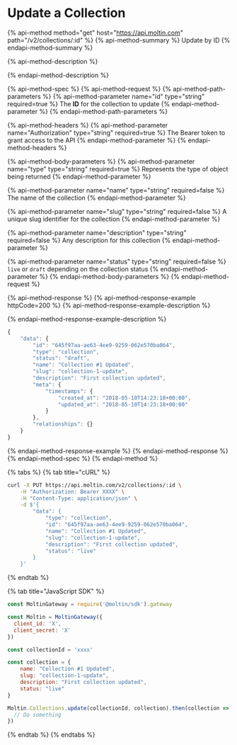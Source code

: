 # Update a Collection

{% api-method method="get" host="https://api.moltin.com" path="/v2/collections/:id" %}
{% api-method-summary %}
Update by ID
{% endapi-method-summary %}

{% api-method-description %}

{% endapi-method-description %}

{% api-method-spec %}
{% api-method-request %}
{% api-method-path-parameters %}
{% api-method-parameter name="id" type="string" required=true %}
The **ID** for the collection to update
{% endapi-method-parameter %}
{% endapi-method-path-parameters %}

{% api-method-headers %}
{% api-method-parameter name="Authorization" type="string" required=true %}
The Bearer token to grant access to the API
{% endapi-method-parameter %}
{% endapi-method-headers %}

{% api-method-body-parameters %}
{% api-method-parameter name="type" type="string" required=true %}
Represents the type of object being returned
{% endapi-method-parameter %}

{% api-method-parameter name="name" type="string" required=false %}
The name of the collection
{% endapi-method-parameter %}

{% api-method-parameter name="slug" type="string" required=false %}
A unique slug identifier for the collection
{% endapi-method-parameter %}

{% api-method-parameter name="description" type="string" required=false %}
Any description for this collection
{% endapi-method-parameter %}

{% api-method-parameter name="status" type="string" required=false %}
`live` or `draft` depending on the collection status
{% endapi-method-parameter %}
{% endapi-method-body-parameters %}
{% endapi-method-request %}

{% api-method-response %}
{% api-method-response-example httpCode=200 %}
{% api-method-response-example-description %}

{% endapi-method-response-example-description %}

```javascript
{
    "data": {
        "id": "645f97aa-ae63-4ee9-9259-062e570ba064",
        "type": "collection",
        "status": "draft",
        "name": "Collection #1 Updated",
        "slug": "collection-1-update",
        "description": "First collection updated",
        "meta": {
            "timestamps": {
                "created_at": "2018-05-10T14:23:18+00:00",
                "updated_at": "2018-05-10T14:23:18+00:00"
            }
        },
        "relationships": {}
    }
}
```
{% endapi-method-response-example %}
{% endapi-method-response %}
{% endapi-method-spec %}
{% endapi-method %}

{% tabs %}
{% tab title="cURL" %}
```bash
curl -X PUT https://api.moltin.com/v2/collections/:id \
    -H "Authorization: Bearer XXXX" \
    -H "Content-Type: application/json" \
    -d $'{
        "data": {
            "type": "collection",
            "id": "645f97aa-ae63-4ee9-9259-062e570ba064",
            "name": "Collection #1 Updated",
            "slug": "collection-1-update",
            "description": "First collection updated",
            "status": "live"
        }
    }'
```
{% endtab %}

{% tab title="JavaScript SDK" %}
```javascript
const MoltinGateway = require('@moltin/sdk').gateway

const Moltin = MoltinGateway({
  client_id: 'X',
  client_secret: 'X'
})

const collectionId = 'xxxx'

const collection = {
    name: "Collection #1 Updated",
    slug: "collection-1-update",
    description: "First collection updated",
    status: "live"
}

Moltin.Collections.update(collectionId, collection).then(collection => {
  // Do something
})
```
{% endtab %}
{% endtabs %}

